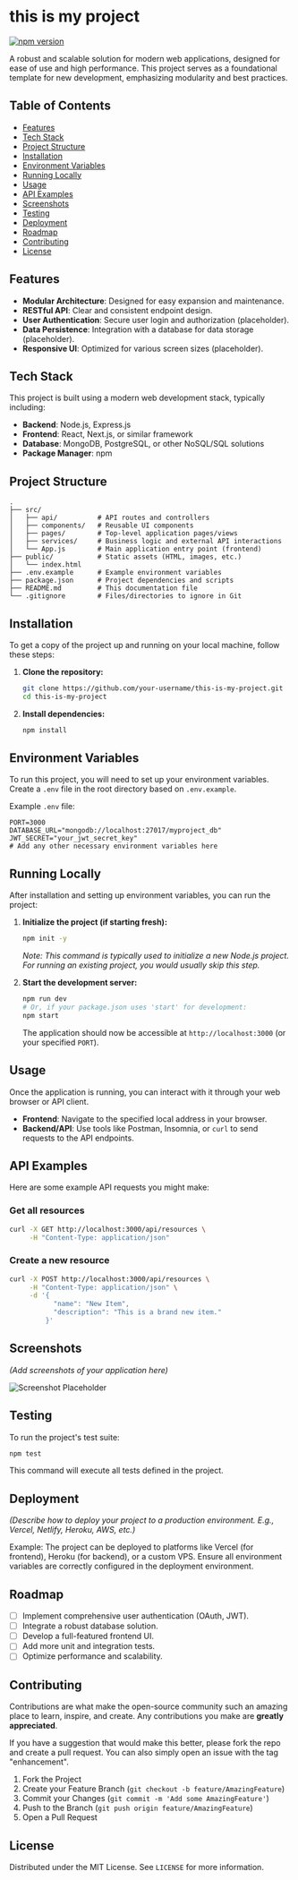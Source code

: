 # this is my project

[![npm version](https://img.shields.io/badge/npm-v1.0.0-blue.svg)](https://www.npmjs.com/package/this-is-my-project)

A robust and scalable solution for modern web applications, designed for ease of use and high performance. This project serves as a foundational template for new development, emphasizing modularity and best practices.

## Table of Contents

-   [Features](#features)
-   [Tech Stack](#tech-stack)
-   [Project Structure](#project-structure)
-   [Installation](#installation)
-   [Environment Variables](#environment-variables)
-   [Running Locally](#running-locally)
-   [Usage](#usage)
-   [API Examples](#api-examples)
-   [Screenshots](#screenshots)
-   [Testing](#testing)
-   [Deployment](#deployment)
-   [Roadmap](#roadmap)
-   [Contributing](#contributing)
-   [License](#license)

## Features

-   **Modular Architecture**: Designed for easy expansion and maintenance.
-   **RESTful API**: Clear and consistent endpoint design.
-   **User Authentication**: Secure user login and authorization (placeholder).
-   **Data Persistence**: Integration with a database for data storage (placeholder).
-   **Responsive UI**: Optimized for various screen sizes (placeholder).

## Tech Stack

This project is built using a modern web development stack, typically including:

-   **Backend**: Node.js, Express.js
-   **Frontend**: React, Next.js, or similar framework
-   **Database**: MongoDB, PostgreSQL, or other NoSQL/SQL solutions
-   **Package Manager**: npm

## Project Structure

```
.
├── src/
│   ├── api/          # API routes and controllers
│   ├── components/   # Reusable UI components
│   ├── pages/        # Top-level application pages/views
│   ├── services/     # Business logic and external API interactions
│   └── App.js        # Main application entry point (frontend)
├── public/           # Static assets (HTML, images, etc.)
│   └── index.html
├── .env.example      # Example environment variables
├── package.json      # Project dependencies and scripts
├── README.md         # This documentation file
└── .gitignore        # Files/directories to ignore in Git
```

## Installation

To get a copy of the project up and running on your local machine, follow these steps:

1.  **Clone the repository:**
    ```bash
    git clone https://github.com/your-username/this-is-my-project.git
    cd this-is-my-project
    ```

2.  **Install dependencies:**
    ```bash
    npm install
    ```

## Environment Variables

To run this project, you will need to set up your environment variables. Create a `.env` file in the root directory based on `.env.example`.

Example `.env` file:

```dotenv
PORT=3000
DATABASE_URL="mongodb://localhost:27017/myproject_db"
JWT_SECRET="your_jwt_secret_key"
# Add any other necessary environment variables here
```

## Running Locally

After installation and setting up environment variables, you can run the project:

1.  **Initialize the project (if starting fresh):**
    ```bash
    npm init -y
    ```
    *Note: This command is typically used to initialize a new Node.js project. For running an existing project, you would usually skip this step.*

2.  **Start the development server:**
    ```bash
    npm run dev
    # Or, if your package.json uses 'start' for development:
    npm start
    ```
    The application should now be accessible at `http://localhost:3000` (or your specified `PORT`).

## Usage

Once the application is running, you can interact with it through your web browser or API client.

-   **Frontend**: Navigate to the specified local address in your browser.
-   **Backend/API**: Use tools like Postman, Insomnia, or `curl` to send requests to the API endpoints.

## API Examples

Here are some example API requests you might make:

### Get all resources

```bash
curl -X GET http://localhost:3000/api/resources \
     -H "Content-Type: application/json"
```

### Create a new resource

```bash
curl -X POST http://localhost:3000/api/resources \
     -H "Content-Type: application/json" \
     -d '{
           "name": "New Item",
           "description": "This is a brand new item."
         }'
```

## Screenshots

*(Add screenshots of your application here)*

![Screenshot Placeholder](https://via.placeholder.com/800x450?text=Application+Screenshot)

## Testing

To run the project's test suite:

```bash
npm test
```

This command will execute all tests defined in the project.

## Deployment

*(Describe how to deploy your project to a production environment. E.g., Vercel, Netlify, Heroku, AWS, etc.)*

Example:
The project can be deployed to platforms like Vercel (for frontend), Heroku (for backend), or a custom VPS. Ensure all environment variables are correctly configured in the deployment environment.

## Roadmap

-   [ ] Implement comprehensive user authentication (OAuth, JWT).
-   [ ] Integrate a robust database solution.
-   [ ] Develop a full-featured frontend UI.
-   [ ] Add more unit and integration tests.
-   [ ] Optimize performance and scalability.

## Contributing

Contributions are what make the open-source community such an amazing place to learn, inspire, and create. Any contributions you make are **greatly appreciated**.

If you have a suggestion that would make this better, please fork the repo and create a pull request. You can also simply open an issue with the tag "enhancement".

1.  Fork the Project
2.  Create your Feature Branch (`git checkout -b feature/AmazingFeature`)
3.  Commit your Changes (`git commit -m 'Add some AmazingFeature'`)
4.  Push to the Branch (`git push origin feature/AmazingFeature`)
5.  Open a Pull Request

## License

Distributed under the MIT License. See `LICENSE` for more information.